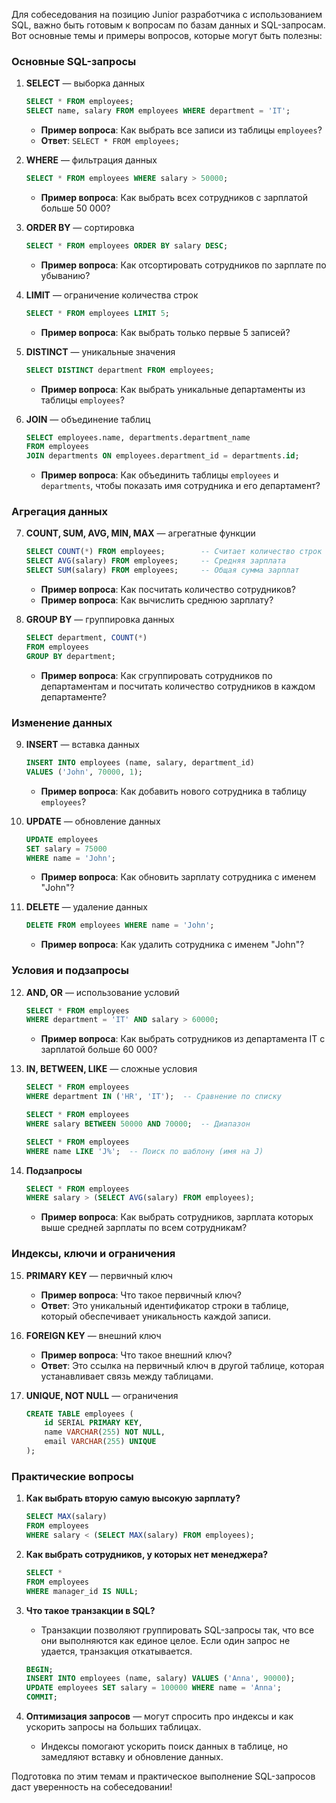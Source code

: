 Для собеседования на позицию Junior разработчика с использованием SQL, важно быть готовым к вопросам по базам данных и SQL-запросам. Вот основные темы и примеры вопросов, которые могут быть полезны:

### Основные SQL-запросы

1. **SELECT** — выборка данных
   ```sql
   SELECT * FROM employees;
   SELECT name, salary FROM employees WHERE department = 'IT';
   ```
   - **Пример вопроса**: Как выбрать все записи из таблицы `employees`?
   - **Ответ**: `SELECT * FROM employees;`

2. **WHERE** — фильтрация данных
   ```sql
   SELECT * FROM employees WHERE salary > 50000;
   ```
   - **Пример вопроса**: Как выбрать всех сотрудников с зарплатой больше 50 000?

3. **ORDER BY** — сортировка
   ```sql
   SELECT * FROM employees ORDER BY salary DESC;
   ```
   - **Пример вопроса**: Как отсортировать сотрудников по зарплате по убыванию?

4. **LIMIT** — ограничение количества строк
   ```sql
   SELECT * FROM employees LIMIT 5;
   ```
   - **Пример вопроса**: Как выбрать только первые 5 записей?

5. **DISTINCT** — уникальные значения
   ```sql
   SELECT DISTINCT department FROM employees;
   ```
   - **Пример вопроса**: Как выбрать уникальные департаменты из таблицы `employees`?

6. **JOIN** — объединение таблиц
   ```sql
   SELECT employees.name, departments.department_name
   FROM employees
   JOIN departments ON employees.department_id = departments.id;
   ```
   - **Пример вопроса**: Как объединить таблицы `employees` и `departments`, чтобы показать имя сотрудника и его департамент?

### Агрегация данных

7. **COUNT, SUM, AVG, MIN, MAX** — агрегатные функции
   ```sql
   SELECT COUNT(*) FROM employees;        -- Считает количество строк
   SELECT AVG(salary) FROM employees;     -- Средняя зарплата
   SELECT SUM(salary) FROM employees;     -- Общая сумма зарплат
   ```
   - **Пример вопроса**: Как посчитать количество сотрудников?
   - **Пример вопроса**: Как вычислить среднюю зарплату?

8. **GROUP BY** — группировка данных
   ```sql
   SELECT department, COUNT(*) 
   FROM employees 
   GROUP BY department;
   ```
   - **Пример вопроса**: Как сгруппировать сотрудников по департаментам и посчитать количество сотрудников в каждом департаменте?

### Изменение данных

9. **INSERT** — вставка данных
   ```sql
   INSERT INTO employees (name, salary, department_id)
   VALUES ('John', 70000, 1);
   ```
   - **Пример вопроса**: Как добавить нового сотрудника в таблицу `employees`?

10. **UPDATE** — обновление данных
    ```sql
    UPDATE employees 
    SET salary = 75000 
    WHERE name = 'John';
    ```
    - **Пример вопроса**: Как обновить зарплату сотрудника с именем "John"?

11. **DELETE** — удаление данных
    ```sql
    DELETE FROM employees WHERE name = 'John';
    ```
    - **Пример вопроса**: Как удалить сотрудника с именем "John"?

### Условия и подзапросы

12. **AND, OR** — использование условий
    ```sql
    SELECT * FROM employees 
    WHERE department = 'IT' AND salary > 60000;
    ```
    - **Пример вопроса**: Как выбрать сотрудников из департамента IT с зарплатой больше 60 000?

13. **IN, BETWEEN, LIKE** — сложные условия
    ```sql
    SELECT * FROM employees 
    WHERE department IN ('HR', 'IT');  -- Сравнение по списку

    SELECT * FROM employees 
    WHERE salary BETWEEN 50000 AND 70000;  -- Диапазон

    SELECT * FROM employees 
    WHERE name LIKE 'J%';  -- Поиск по шаблону (имя на J)
    ```

14. **Подзапросы**
    ```sql
    SELECT * FROM employees 
    WHERE salary > (SELECT AVG(salary) FROM employees);
    ```
    - **Пример вопроса**: Как выбрать сотрудников, зарплата которых выше средней зарплаты по всем сотрудникам?

### Индексы, ключи и ограничения

15. **PRIMARY KEY** — первичный ключ
    - **Пример вопроса**: Что такое первичный ключ?
    - **Ответ**: Это уникальный идентификатор строки в таблице, который обеспечивает уникальность каждой записи.

16. **FOREIGN KEY** — внешний ключ
    - **Пример вопроса**: Что такое внешний ключ?
    - **Ответ**: Это ссылка на первичный ключ в другой таблице, которая устанавливает связь между таблицами.

17. **UNIQUE, NOT NULL** — ограничения
    ```sql
    CREATE TABLE employees (
        id SERIAL PRIMARY KEY,
        name VARCHAR(255) NOT NULL,
        email VARCHAR(255) UNIQUE
    );
    ```

### Практические вопросы

1. **Как выбрать вторую самую высокую зарплату?**
   ```sql
   SELECT MAX(salary) 
   FROM employees 
   WHERE salary < (SELECT MAX(salary) FROM employees);
   ```

2. **Как выбрать сотрудников, у которых нет менеджера?**
   ```sql
   SELECT * 
   FROM employees 
   WHERE manager_id IS NULL;
   ```

3. **Что такое транзакции в SQL?**
   - Транзакции позволяют группировать SQL-запросы так, что все они выполняются как единое целое. Если один запрос не удается, транзакция откатывается.
   ```sql
   BEGIN;
   INSERT INTO employees (name, salary) VALUES ('Anna', 90000);
   UPDATE employees SET salary = 100000 WHERE name = 'Anna';
   COMMIT;
   ```

4. **Оптимизация запросов** — могут спросить про индексы и как ускорить запросы на больших таблицах.
   - Индексы помогают ускорить поиск данных в таблице, но замедляют вставку и обновление данных.
   
Подготовка по этим темам и практическое выполнение SQL-запросов даст уверенность на собеседовании!